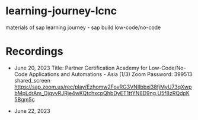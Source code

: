 # learning-journey-lcnc
materials of sap learning journey - sap build low-code/no-code


# Recordings
- June 20, 2023
Title:	Partner Certification Academy for Low-Code/No-Code Applications and Automations - Asia (1/3)
Zoom Password: 	399513
shared_screen	https://sap.zoom.us/rec/play/Ezhomw2FovRG3VNIIbbxi38fjMyU73qXwpbMpLdrAm_OjgvvRJRje4wKQtchxcpQhbDyET1ttYN8D9ng.U5f8zRQdpK5Bqm5c

- June 22, 2023
